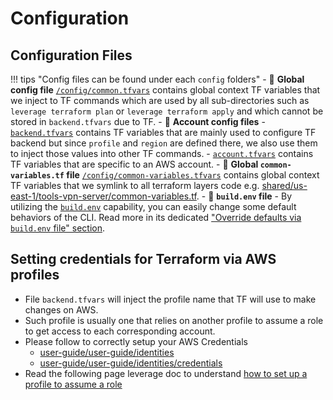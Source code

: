 # Configuration

## Configuration Files
!!! tips "Config files can be found under each `config` folders"
    - :file_folder: **Global config file** 
    [`/config/common.tfvars`](https://github.com/binbashar/le-tf-infra-aws/blob/master/config/common.tfvars.example) 
    contains global context TF variables that we inject to TF commands which are used by all sub-directories such as 
    `leverage terraform plan` or `leverage terraform apply` and which cannot be stored in `backend.tfvars` due to TF.
    - :file_folder: **Account config files** 
        - [`backend.tfvars`](https://github.com/binbashar/le-tf-infra-aws/blob/master/shared/config/backend.tfvars)
         contains TF variables that are mainly used to configure TF backend but since
         `profile` and `region` are defined there, we also use them to inject those values into other TF commands.
        - [`account.tfvars`](https://github.com/binbashar/le-tf-infra-aws/blob/master/shared/config/account.tfvars)
         contains TF variables that are specific to an AWS account.
    - :file_folder: **Global `common-variables.tf` file**
    [`/config/common-variables.tfvars`](https://github.com/binbashar/le-tf-infra-aws/blob/master/config/common-variables.tf)
    contains global context TF variables that we symlink to all terraform layers code e.g. [shared/us-east-1/tools-vpn-server/common-variables.tf](https://github.com/binbashar/le-tf-infra-aws/blob/master/shared/us-east-1/tools-vpn-server/common-variables.tf).
    - :file_folder: **`build.env` file**
        - By utilizing the [`build.env`](https://github.com/binbashar/le-tf-infra-aws/blob/master/build.env) capability,
          you can easily change some default behaviors of the CLI. Read more in its dedicated
          ["Override defaults via `build.env` file" section](../leverage-cli/extending-leverage/build.env.md).
          
## Setting credentials for Terraform via AWS profiles
- File `backend.tfvars` will inject the profile name that TF will use to make changes on AWS.
- Such profile is usually one that relies on another profile to assume a role to get access to each corresponding account.
- Please follow to correctly setup your AWS Credentials
    - [user-guide/user-guide/identities](../user-guide/identities/identities.md)
    - [user-guide/user-guide/identities/credentials](../user-guide/identities/credentials.md) 
- Read the following page leverage doc to understand [how to set up a profile to assume 
a role](https://docs.aws.amazon.com/cli/latest/userguide/cli-roles.html)

